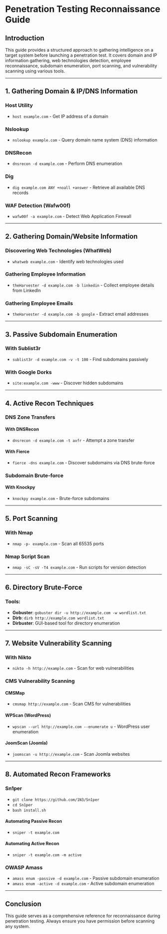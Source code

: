 # Penetration Testing Reconnaissance Guide

## Introduction
This guide provides a structured approach to gathering intelligence on a target system before launching a penetration test. It covers domain and IP information gathering, web technologies detection, employee reconnaissance, subdomain enumeration, port scanning, and vulnerability scanning using various tools.

---

## 1. Gathering Domain & IP/DNS Information

### **Host Utility**
- `host example.com` - Get IP address of a domain

### **Nslookup**
- `nslookup example.com` - Query domain name system (DNS) information

### **DNSRecon**
- `dnsrecon -d example.com` - Perform DNS enumeration

### **Dig**
- `dig example.com ANY +noall +answer` - Retrieve all available DNS records

### **WAF Detection (Wafw00f)**
- `wafw00f -a example.com` - Detect Web Application Firewall

---

## 2. Gathering Domain/Website Information

### **Discovering Web Technologies (WhatWeb)**
- `whatweb example.com` - Identify web technologies used

### **Gathering Employee Information**
- `theHarvester -d example.com -b linkedin` - Collect employee details from LinkedIn

### **Gathering Employee Emails**
- `theHarvester -d example.com -b google` - Extract email addresses

---

## 3. Passive Subdomain Enumeration

### **With Sublist3r**
- `sublist3r -d example.com -v -t 100` - Find subdomains passively

### **With Google Dorks**
- `site:example.com -www` - Discover hidden subdomains

---

## 4. Active Recon Techniques

### **DNS Zone Transfers**
#### **With DNSRecon**
- `dnsrecon -d example.com -t axfr` - Attempt a zone transfer

#### **With Fierce**
- `fierce -dns example.com` - Discover subdomains via DNS brute-force

### **Subdomain Brute-force**
#### **With Knockpy**
- `knockpy example.com` - Brute-force subdomains

---

## 5. Port Scanning

### **With Nmap**
- `nmap -p- example.com` - Scan all 65535 ports

### **Nmap Script Scan**
- `nmap -sC -sV -T4 example.com` - Run scripts for version detection

---

## 6. Directory Brute-Force

### **Tools:**
- **Gobuster**: `gobuster dir -u http://example.com -w wordlist.txt`
- **Dirb**: `dirb http://example.com wordlist.txt`
- **Dirbuster**: GUI-based tool for directory enumeration

---

## 7. Website Vulnerability Scanning

### **With Nikto**
- `nikto -h http://example.com` - Scan for web vulnerabilities

### **CMS Vulnerability Scanning**
#### **CMSMap**
- `cmsmap http://example.com` - Scan CMS for vulnerabilities
#### **WPScan (WordPress)**
- `wpscan --url http://example.com --enumerate u` - WordPress user enumeration
#### **JoomScan (Joomla)**
- `joomscan -u http://example.com` - Scan Joomla websites

---

## 8. Automated Recon Frameworks

### **Sn1per**
- `git clone https://github.com/1N3/Sn1per`
- `cd Sn1per`
- `bash install.sh`

#### **Automating Passive Recon**
- `sniper -t example.com`

#### **Automating Active Recon**
- `sniper -t example.com -m active`

### **OWASP Amass**
- `amass enum -passive -d example.com` - Passive subdomain enumeration
- `amass enum -active -d example.com` - Active subdomain enumeration

---

## Conclusion
This guide serves as a comprehensive reference for reconnaissance during penetration testing. Always ensure you have permission before scanning any system.

